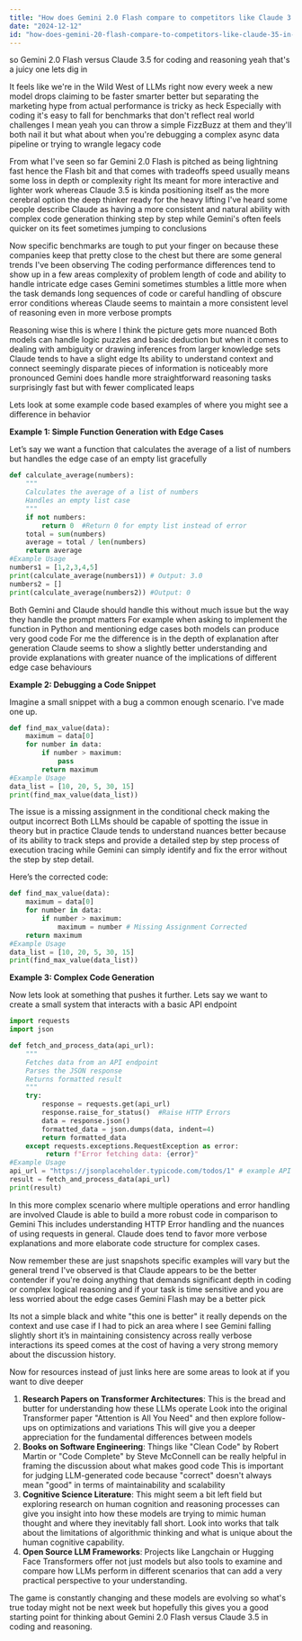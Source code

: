 ```yaml
---
title: "How does Gemini 2.0 Flash compare to competitors like Claude 3.5 in coding and reasoning tasks?"
date: "2024-12-12"
id: "how-does-gemini-20-flash-compare-to-competitors-like-claude-35-in-coding-and-reasoning-tasks"
---
```


 so Gemini 2.0 Flash versus Claude 3.5 for coding and reasoning yeah that's a juicy one lets dig in

It feels like we're in the Wild West of LLMs right now every week a new model drops claiming to be faster smarter better but separating the marketing hype from actual performance is tricky as heck Especially with coding it's easy to fall for benchmarks that don't reflect real world challenges I mean yeah you can throw a simple FizzBuzz at them and they'll both nail it but what about when you're debugging a complex async data pipeline or trying to wrangle legacy code

From what I've seen so far Gemini 2.0 Flash is pitched as being lightning fast hence the Flash bit and that comes with tradeoffs speed usually means some loss in depth or complexity right Its meant for more interactive and lighter work whereas Claude 3.5 is kinda positioning itself as the more cerebral option the deep thinker ready for the heavy lifting I've heard some people describe Claude as having a more consistent and natural ability with complex code generation thinking step by step while Gemini's often feels quicker on its feet sometimes jumping to conclusions

Now specific benchmarks are tough to put your finger on because these companies keep that pretty close to the chest but there are some general trends I've been observing The coding performance differences tend to show up in a few areas complexity of problem length of code and ability to handle intricate edge cases Gemini sometimes stumbles a little more when the task demands long sequences of code or careful handling of obscure error conditions whereas Claude seems to maintain a more consistent level of reasoning even in more verbose prompts

Reasoning wise this is where I think the picture gets more nuanced Both models can handle logic puzzles and basic deduction but when it comes to dealing with ambiguity or drawing inferences from larger knowledge sets Claude tends to have a slight edge Its ability to understand context and connect seemingly disparate pieces of information is noticeably more pronounced Gemini does handle more straightforward reasoning tasks surprisingly fast but with fewer complicated leaps

Lets look at some example code based examples of where you might see a difference in behavior

**Example 1: Simple Function Generation with Edge Cases**

Let’s say we want a function that calculates the average of a list of numbers but handles the edge case of an empty list gracefully

```python
def calculate_average(numbers):
    """
    Calculates the average of a list of numbers
    Handles an empty list case
    """
    if not numbers:
        return 0  #Return 0 for empty list instead of error
    total = sum(numbers)
    average = total / len(numbers)
    return average
#Example Usage
numbers1 = [1,2,3,4,5]
print(calculate_average(numbers1)) # Output: 3.0
numbers2 = []
print(calculate_average(numbers2)) #Output: 0
```

Both Gemini and Claude should handle this without much issue but the way they handle the prompt matters For example when asking to implement the function in Python and mentioning edge cases both models can produce very good code For me the difference is in the depth of explanation after generation Claude seems to show a slightly better understanding and provide explanations with greater nuance of the implications of different edge case behaviours

**Example 2: Debugging a Code Snippet**

Imagine a small snippet with a bug a common enough scenario. I've made one up.

```python
def find_max_value(data):
    maximum = data[0]
    for number in data:
        if number > maximum:
            pass
        return maximum
#Example Usage
data_list = [10, 20, 5, 30, 15]
print(find_max_value(data_list))
```

The issue is a missing assignment in the conditional check making the output incorrect Both LLMs should be capable of spotting the issue in theory but in practice Claude tends to understand nuances better because of its ability to track steps and provide a detailed step by step process of execution tracing while Gemini can simply identify and fix the error without the step by step detail.

Here’s the corrected code:

```python
def find_max_value(data):
    maximum = data[0]
    for number in data:
        if number > maximum:
            maximum = number # Missing Assignment Corrected
    return maximum
#Example Usage
data_list = [10, 20, 5, 30, 15]
print(find_max_value(data_list))
```

**Example 3: Complex Code Generation**

Now lets look at something that pushes it further. Lets say we want to create a small system that interacts with a basic API endpoint

```python
import requests
import json

def fetch_and_process_data(api_url):
    """
    Fetches data from an API endpoint
    Parses the JSON response
    Returns formatted result
    """
    try:
        response = requests.get(api_url)
        response.raise_for_status()  #Raise HTTP Errors
        data = response.json()
        formatted_data = json.dumps(data, indent=4)
        return formatted_data
    except requests.exceptions.RequestException as error:
         return f"Error fetching data: {error}"
#Example Usage
api_url = "https://jsonplaceholder.typicode.com/todos/1" # example API Endpoint
result = fetch_and_process_data(api_url)
print(result)

```

In this more complex scenario where multiple operations and error handling are involved Claude is able to build a more robust code in comparison to Gemini This includes understanding HTTP Error handling and the nuances of using requests in general. Claude does tend to favor more verbose explanations and more elaborate code structure for complex cases.

Now remember these are just snapshots specific examples will vary but the general trend I've observed is that Claude appears to be the better contender if you're doing anything that demands significant depth in coding or complex logical reasoning and if your task is time sensitive and you are less worried about the edge cases Gemini Flash may be a better pick

Its not a simple black and white "this one is better" it really depends on the context and use case if I had to pick an area where I see Gemini falling slightly short it’s in maintaining consistency across really verbose interactions its speed comes at the cost of having a very strong memory about the discussion history.

Now for resources instead of just links here are some areas to look at if you want to dive deeper

1.  **Research Papers on Transformer Architectures**: This is the bread and butter for understanding how these LLMs operate Look into the original Transformer paper "Attention is All You Need" and then explore follow-ups on optimizations and variations This will give you a deeper appreciation for the fundamental differences between models
2.  **Books on Software Engineering**: Things like "Clean Code" by Robert Martin or "Code Complete" by Steve McConnell can be really helpful in framing the discussion about what makes good code This is important for judging LLM-generated code because "correct" doesn't always mean "good" in terms of maintainability and scalability
3.  **Cognitive Science Literature**: This might seem a bit left field but exploring research on human cognition and reasoning processes can give you insight into how these models are trying to mimic human thought and where they inevitably fall short. Look into works that talk about the limitations of algorithmic thinking and what is unique about the human cognitive capability.
4.  **Open Source LLM Frameworks**: Projects like Langchain or Hugging Face Transformers offer not just models but also tools to examine and compare how LLMs perform in different scenarios that can add a very practical perspective to your understanding.

The game is constantly changing and these models are evolving so what's true today might not be next week but hopefully this gives you a good starting point for thinking about Gemini 2.0 Flash versus Claude 3.5 in coding and reasoning.
